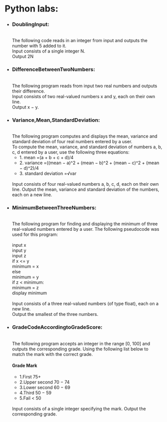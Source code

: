 <h1>Python labs:</h1>
<ul>
  <li><h3>DoublingInput:</h3> </br> The following code reads in an integer from input and outputs the number with 5 added to it.</br>
Input consists of a single integer N.</br>
Output 2N</li>
  <li><h3>DifferenceBetweenTwoNumbers:</h3></br>The following program reads from input two real numbers and outputs their difference.</br>
Input consists of two real-valued numbers x and y, each on their own line.</br>
Output x − y.
 </li>
  <li><h3>Variance,Mean,StandardDeviation:</h3> </br> The following program computes and displays the mean, variance and standard deviation of four real numbers entered by a user. 
</br>To compute the mean, variance, and standard deviation of numbers a, b, c, d entered by a user, use the following three equations:<ul>
<li> 1. mean =(a + b + c + d)/4</li>
<li> 2. variance =((mean − a)^2 + (mean − b)^2 + (mean − c)^2 + (mean − d)^2)/4 </li>
<li> 3. standard deviation =√var </li>
</ul>
</br>
Input consists of four real-valued numbers a, b, c, d, each on their own line.
Output the mean, variance and standard deviation of the numbers, each on a new line. 
</li>
<li><h3>MinimumBetweenThreeNumbers:</h3> </br> The following program for finding and displaying the minimum of three real-valued numbers entered
by a user. The following pseudocode was used for this program:</br> </br>
input x </br>
input y </br>
input z </br>
if x <= y </br>
  minimum = x </br>
else </br>
  minimum = y </br>
if z < minimum: </br>
  minimum = z </br>
display minimum </br>
   </br>
Input consists of a three real-valued numbers (of type float), each on a new line. </br>
Output the smallest of the three numbers.
</li>
<li><h3>GradeCodeAccordingtoGradeScore:</h3> </br>The following program accepts an integer in the range [0, 100] and outputs the corresponding
grade. Using the following list below to match the mark with the correct grade.</br>
<h4>Grade Mark</h4><ul>
<li>1.First 75+</li>
<li>2.Upper second 70 − 74</li>
<li>3.Lower second 60 − 69</li>
<li>4.Third 50 − 59</li>
<li>5.Fail < 50</li>
</ul>
</br>
Input consists of a single integer specifying the mark.
Output the corresponding grade.
 </li>
  
</ul>
